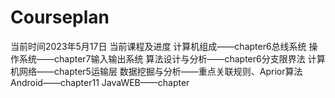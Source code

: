 # Courseplan
当前时间2023年5月17日
当前课程及进度
计算机组成——chapter6总线系统
操作系统——chapter7输入输出系统
算法设计与分析——chapter6分支限界法
计算机网络——chapter5运输层
数据挖掘与分析——重点关联规则、Aprior算法
Android——chapter11
JavaWEB——chapter
